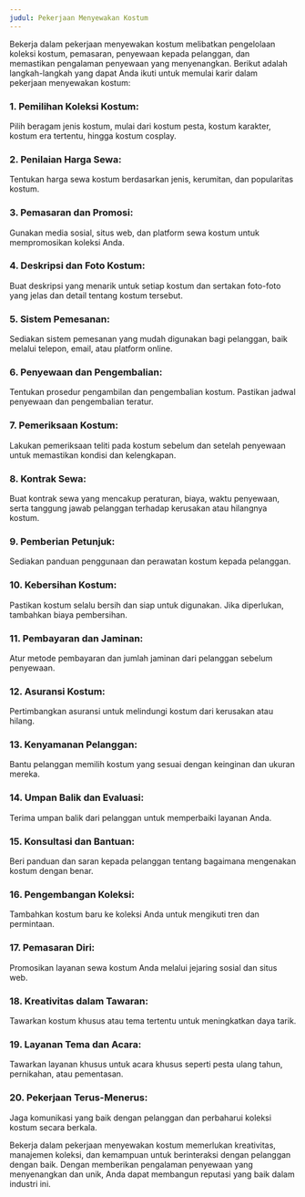 ```yaml
---
judul: Pekerjaan Menyewakan Kostum
---
```


Bekerja dalam pekerjaan menyewakan kostum melibatkan pengelolaan koleksi kostum, pemasaran, penyewaan kepada pelanggan, dan memastikan pengalaman penyewaan yang menyenangkan. Berikut adalah langkah-langkah yang dapat Anda ikuti untuk memulai karir dalam pekerjaan menyewakan kostum:

### 1. **Pemilihan Koleksi Kostum:**

Pilih beragam jenis kostum, mulai dari kostum pesta, kostum karakter, kostum era tertentu, hingga kostum cosplay.

### 2. **Penilaian Harga Sewa:**

Tentukan harga sewa kostum berdasarkan jenis, kerumitan, dan popularitas kostum.

### 3. **Pemasaran dan Promosi:**

Gunakan media sosial, situs web, dan platform sewa kostum untuk mempromosikan koleksi Anda.

### 4. **Deskripsi dan Foto Kostum:**

Buat deskripsi yang menarik untuk setiap kostum dan sertakan foto-foto yang jelas dan detail tentang kostum tersebut.

### 5. **Sistem Pemesanan:**

Sediakan sistem pemesanan yang mudah digunakan bagi pelanggan, baik melalui telepon, email, atau platform online.

### 6. **Penyewaan dan Pengembalian:**

Tentukan prosedur pengambilan dan pengembalian kostum. Pastikan jadwal penyewaan dan pengembalian teratur.

### 7. **Pemeriksaan Kostum:**

Lakukan pemeriksaan teliti pada kostum sebelum dan setelah penyewaan untuk memastikan kondisi dan kelengkapan.

### 8. **Kontrak Sewa:**

Buat kontrak sewa yang mencakup peraturan, biaya, waktu penyewaan, serta tanggung jawab pelanggan terhadap kerusakan atau hilangnya kostum.

### 9. **Pemberian Petunjuk:**

Sediakan panduan penggunaan dan perawatan kostum kepada pelanggan.

### 10. **Kebersihan Kostum:**

Pastikan kostum selalu bersih dan siap untuk digunakan. Jika diperlukan, tambahkan biaya pembersihan.

### 11. **Pembayaran dan Jaminan:**

Atur metode pembayaran dan jumlah jaminan dari pelanggan sebelum penyewaan.

### 12. **Asuransi Kostum:**

Pertimbangkan asuransi untuk melindungi kostum dari kerusakan atau hilang.

### 13. **Kenyamanan Pelanggan:**

Bantu pelanggan memilih kostum yang sesuai dengan keinginan dan ukuran mereka.

### 14. **Umpan Balik dan Evaluasi:**

Terima umpan balik dari pelanggan untuk memperbaiki layanan Anda.

### 15. **Konsultasi dan Bantuan:**

Beri panduan dan saran kepada pelanggan tentang bagaimana mengenakan kostum dengan benar.

### 16. **Pengembangan Koleksi:**

Tambahkan kostum baru ke koleksi Anda untuk mengikuti tren dan permintaan.

### 17. **Pemasaran Diri:**

Promosikan layanan sewa kostum Anda melalui jejaring sosial dan situs web.

### 18. **Kreativitas dalam Tawaran:**

Tawarkan kostum khusus atau tema tertentu untuk meningkatkan daya tarik.

### 19. **Layanan Tema dan Acara:**

Tawarkan layanan khusus untuk acara khusus seperti pesta ulang tahun, pernikahan, atau pementasan.

### 20. **Pekerjaan Terus-Menerus:**

Jaga komunikasi yang baik dengan pelanggan dan perbaharui koleksi kostum secara berkala.

Bekerja dalam pekerjaan menyewakan kostum memerlukan kreativitas, manajemen koleksi, dan kemampuan untuk berinteraksi dengan pelanggan dengan baik. Dengan memberikan pengalaman penyewaan yang menyenangkan dan unik, Anda dapat membangun reputasi yang baik dalam industri ini.
